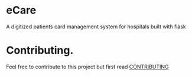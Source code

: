 # eCare
A digitized patients card management system for hospitals built with flask




# Contributing.
Feel free to contribute to this project but first read [CONTRIBUTING](https://github.com/effaamponsah/eCare/blob/master/Contributing.md)
